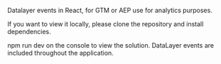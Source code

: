 Datalayer events in React, for GTM or AEP use for analytics purposes. 

If you want to view it locally, please clone the repository and install dependencies.

npm run dev on the console to view the solution. DataLayer events are included throughout the application. 
